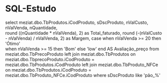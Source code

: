 # SQL-Estudo
select meziat.dbo.TbProdutos.iCodProduto, sDscProduto, nValCusto, nValVenda, nQuantidade,  
round ((nQuantidade * nValVenda), 2) as Total_faturado,
round (-(nValCusto - nValVenda) / nValVenda, 2) as Margem, 
case
  when nValVenda >= 20 then 'Ótimo'  
  when nValVenda >= 15 then 'Bom'
  else 'low'
  end AS Avaliação_preço
from meziat.dbo.TbPrecoProduto
left join meziat.dbo.TbProdutos
on meziat.dbo.TbprecoProduto.iCodProduto = meziat.dbo.TbProdutos.iCodProduto 
left join meziat.dbo.TbProduto_NFCe
on meziat.dbo.TbProdutos.iCodProduto = meziat.dbo.TbProduto_NFCe.iCodProduto
where sDscProduto like 'pão_%'          
